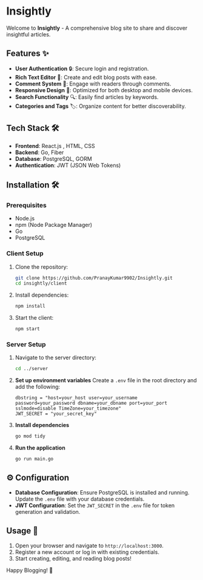 # Insightly

Welcome to **Insightly** - A comprehensive blog site to share and discover insightful articles.

## Features ✨

- **User Authentication** 🔒: Secure login and registration.
- **Rich Text Editor** 📝: Create and edit blog posts with ease.
- **Comment System** 💬: Engage with readers through comments.
- **Responsive Design** 📱: Optimized for both desktop and mobile devices.
- **Search Functionality** 🔍: Easily find articles by keywords.
- **Categories and Tags** 🏷️: Organize content for better discoverability.

## Tech Stack 🛠️

- **Frontend**: React.js , HTML, CSS
- **Backend**: Go, Fiber
- **Database**: PostgreSQL, GORM
- **Authentication**: JWT (JSON Web Tokens)

## Installation 🛠️

### Prerequisites

- Node.js
- npm (Node Package Manager)
- Go
- PostgreSQL

### Client Setup

1. Clone the repository:
    ```bash
    git clone https://github.com/PranayKumar9902/Insightly.git
    cd insightly/client
    ```

2. Install dependencies:
    ```bash
    npm install
    ```

3. Start the client:
    ```bash
    npm start
    ```

### Server Setup

1. Navigate to the server directory:
    ```bash
    cd ../server
    ```

2. **Set up environment variables**
    Create a `.env` file in the root directory and add the following:
    ```env
    dbstring = "host=your_host user=your_username password=your_password dbname=your_dbname port=your_port sslmode=disable TimeZone=your_timezone"
    JWT_SECRET = "your_secret_key"
    ```

3. **Install dependencies**
    ```sh
    go mod tidy
    ```

4. **Run the application**
    ```sh
    go run main.go
    ```

## ⚙️ Configuration

- **Database Configuration**: Ensure PostgreSQL is installed and running. Update the `.env` file with your database credentials.
- **JWT Configuration**: Set the `JWT_SECRET` in the `.env` file for token generation and validation.


## Usage 🚀

1. Open your browser and navigate to `http://localhost:3000`.
2. Register a new account or log in with existing credentials.
3. Start creating, editing, and reading blog posts!


Happy Blogging! 🎉
